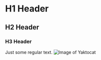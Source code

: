# H1 Header
## H2 Header
### H3 Header

Just some regular text.
![Image of Yaktocat](https://octodex.github.com/images/yaktocat.png)
